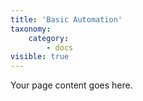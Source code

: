 ```yaml
---
title: 'Basic Automation'
taxonomy:
    category:
        - docs
visible: true
---
```


Your page content goes here.